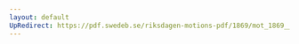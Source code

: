 ```yaml
---
layout: default
UpRedirect: https://pdf.swedeb.se/riksdagen-motions-pdf/1869/mot_1869__ak__00169/mot_1869__ak__00169_004.pdf
---
```

